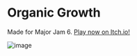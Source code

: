 # Organic Growth

Made for Major Jam 6. [Play now on Itch.io!](https://karlthecool.itch.io/organic-growth)

![image](https://github.com/KarlTheCool/plant-selfie-game/assets/10494276/4a745f3c-dbcc-4044-8b50-c16a7ccdf599)
